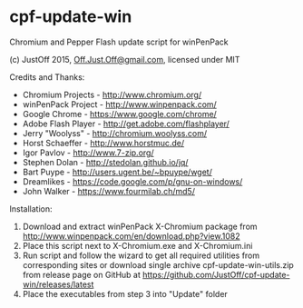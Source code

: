 # cpf-update-win
Chromium and Pepper Flash update script for winPenPack

(c) JustOff 2015, Off.Just.Off@gmail.com, licensed under MIT

Credits and Thanks:
* Chromium Projects - http://www.chromium.org/
* winPenPack Project - http://www.winpenpack.com/
* Google Chrome - https://www.google.com/chrome/
* Adobe Flash Player - http://get.adobe.com/flashplayer/
* Jerry "Woolyss" - http://chromium.woolyss.com/
* Horst Schaeffer - http://www.horstmuc.de/
* Igor Pavlov - http://www.7-zip.org/
* Stephen Dolan - http://stedolan.github.io/jq/
* Bart Puype - http://users.ugent.be/~bpuype/wget/
* Dreamlikes - https://code.google.com/p/gnu-on-windows/
* John Walker - https://www.fourmilab.ch/md5/

Installation:

1. Download and extract winPenPack X-Chromium package from http://www.winpenpack.com/en/download.php?view.1082
2. Place this script next to X-Chromium.exe and X-Chromium.ini
3. Run script and follow the wizard to get all required utilities from corresponding sites or download single archive cpf-update-win-utils.zip from release page on GitHub at
https://github.com/JustOff/cpf-update-win/releases/latest
4. Place the executables from step 3 into "Update" folder

